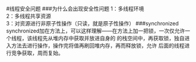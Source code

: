 #线程安全问题
###为什么会出现安全性问题
1：多线程环境  
2：多线程共享资源  
3：对资源进行非原子性操作（只读，就是原子性操作）
###synchronized
synchronized加在方法上，可以这样理解——在方法上加一把锁，一次仅允许一个线程，该线程先从堆内存中获取并放进自身的
的栈空间中，再获取锁，独自进入方法去进行操作，操作完将值再刷回堆内存，再而释放锁，允许
后面的线程进行竞争获取，周而复始。